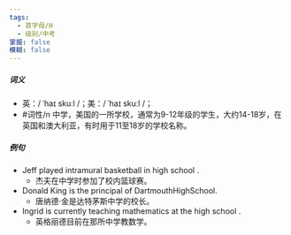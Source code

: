 ```yaml
---
tags:
  - 首字母/H
  - 级别/中考
掌握: false
模糊: false
---
```

##### 词义
- 英：/ ˈhaɪ skuːl /；美：/ ˈhaɪ skuːl /；
- #词性/n  中学，美国的一所学校，通常为9-12年级的学生，大约14-18岁，在英国和澳大利亚，有时用于11至18岁的学校名称。
##### 例句
- Jeff played intramural basketball in high school .
	- 杰夫在中学时参加了校内篮球赛。
- Donald King is the principal of DartmouthHighSchool.
	- 唐纳德·金是达特茅斯中学的校长。
- Ingrid is currently teaching mathematics at the high school .
	- 英格丽德目前在那所中学教数学。
